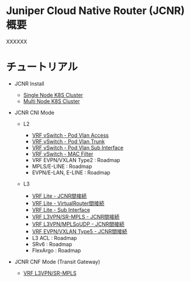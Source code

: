 # Juniper Cloud Native Router (JCNR) 概要

XXXXXX

# チュートリアル
- JCNR Install
  - [Single Node K8S Cluster](https://github.com/jnpr-jp-crdc/JCNR/blob/main/Docs/Install-Single.md)
  - [Multi Node K8S Cluster](https://github.com/jnpr-jp-crdc/JCNR/blob/main/Docs/Install-Multi.md)

- JCNR CNI Mode
  - L2
    - [VRF vSwitch - Pod Vlan Access](https://github.com/jnpr-jp-crdc/JCNR/blob/main/Docs/vrf-vswitch-access.md)
    - [VRF vSwitch - Pod Vlan Trunk](https://github.com/jnpr-jp-crdc/JCNR/blob/main/Docs/vrf-vswitch-trunk.md)
    - [VRF vSwitch - Pod Vlan Sub Interface](https://github.com/jnpr-jp-crdc/JCNR/blob/main/Docs/vrf-vswitch-sub-int.md)
    - [VRF vSwitch - MAC Filter](https://github.com/jnpr-jp-crdc/JCNR/blob/main/Docs/vrf-vswitch-mac-filter.md)
    - VRF EVPN/VXLAN Type2 : Roadmap
    - MPLS/E-LINE : Roadmap
    - EVPN/E-LAN, E-LINE : Roadmap

      
  - L3
    - [VRF Lite - JCNR間接続](https://github.com/jnpr-jp-crdc/JCNR/blob/main/Docs/vrf-vrouter-inter-jcnr.md)
    - [VRF Lite - VirtualRouter間接続](https://github.com/jnpr-jp-crdc/JCNR/blob/main/Docs/vrf-vrouter-inter-vrouter.md)
    - [VRF Lite - Sub Interface](https://github.com/jnpr-jp-crdc/JCNR/blob/main/Docs/vrf-vrouter-sub-int.md)
    - [VRF L3VPN/SR-MPLS - JCNR間接続](https://github.com/jnpr-jp-crdc/JCNR/blob/main/Docs/vrf-vrf-inter-jcnr-srmpls.md)
    - [VRF L3VPN/MPLSoUDP - JCNR間接続](https://github.com/jnpr-jp-crdc/JCNR/blob/main/Docs/vrf-vrf-inter-jcnr-mplsoudp.md)
    - [VRF EVPN/VXLAN Type5 - JCNR間接続](https://github.com/jnpr-jp-crdc/JCNR/blob/main/Docs/vrf-vrf-inter-jcnr-evpn.md)
    - L3 ACL : Roadmap
    - SRv6 : Roadmap
    - FlexArgo : Roadmap
- JCNR CNF Mode (Transit Gateway)
    - [VRF L3VPN/SR-MPLS](https://github.com/jnpr-jp-crdc/JCNR/blob/main/Docs/cnf-srmpls.md)

